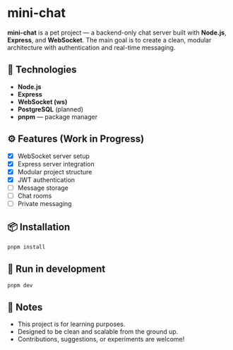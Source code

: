# mini-chat

**mini-chat** is a pet project — a backend-only chat server built with **Node.js**, **Express**, and **WebSocket**. The main goal is to create a clean, modular architecture with authentication and real-time messaging.

## 🚀 Technologies

- **Node.js**
- **Express**
- **WebSocket (ws)**
- **PostgreSQL** (planned)
- **pnpm** — package manager

## ⚙️ Features (Work in Progress)

- [x] WebSocket server setup
- [x] Express server integration
- [x] Modular project structure
- [x] JWT authentication
- [ ] Message storage
- [ ] Chat rooms
- [ ] Private messaging

## 📦 Installation

```bash
pnpm install
```

## 🏃 Run in development

```bash
pnpm dev
```

## 📝 Notes
- This project is for learning purposes.
- Designed to be clean and scalable from the ground up.
- Contributions, suggestions, or experiments are welcome!
